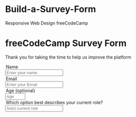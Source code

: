 # Build-a-Survey-Form
Responsive Web Design freeCodeCamp
<!DOCTYPE html>
<html>
  <head>
    <meta charset="UTF-8">
    <title>Survey Form freeCodeCamp</title>
    <link rel="stylesheet" href="styles.css">
  </head>
  <body>
    <h1 id="title">freeCodeCamp Survey Form</h1>
    <p id="description">Thank you for taking the time to help us improve the platform</p>
    <form id="survey-form"> 
      <label for="name">
      <legend>Name</legend>
      <input id="name" placeholder="Enter your name" type="text" required>
      </label>
      <label for="email">
      <legend>Email</legend>
      <input id="email" placeholder="Enter your Email" type="text" required>
      </label>
      <label for="number">
      <legend>Age (optional)</legend>
      <input id="number" type="number" placeholder="Age" min="1" max="120">
      </label> 
      <label>
        <legend>Which option best describes your current role?</legend>
        <input select="dropdown" placeholder="Selct current role">
      </label>
    </form>
  </body>
</html>
